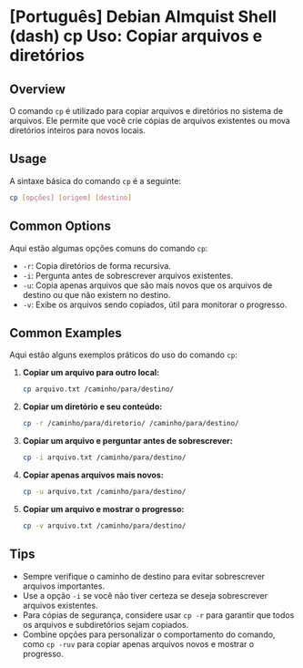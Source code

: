 # [Português] Debian Almquist Shell (dash) cp Uso: Copiar arquivos e diretórios

## Overview
O comando `cp` é utilizado para copiar arquivos e diretórios no sistema de arquivos. Ele permite que você crie cópias de arquivos existentes ou mova diretórios inteiros para novos locais.

## Usage
A sintaxe básica do comando `cp` é a seguinte:

```bash
cp [opções] [origem] [destino]
```

## Common Options
Aqui estão algumas opções comuns do comando `cp`:

- `-r`: Copia diretórios de forma recursiva.
- `-i`: Pergunta antes de sobrescrever arquivos existentes.
- `-u`: Copia apenas arquivos que são mais novos que os arquivos de destino ou que não existem no destino.
- `-v`: Exibe os arquivos sendo copiados, útil para monitorar o progresso.

## Common Examples
Aqui estão alguns exemplos práticos do uso do comando `cp`:

1. **Copiar um arquivo para outro local:**
   ```bash
   cp arquivo.txt /caminho/para/destino/
   ```

2. **Copiar um diretório e seu conteúdo:**
   ```bash
   cp -r /caminho/para/diretorio/ /caminho/para/destino/
   ```

3. **Copiar um arquivo e perguntar antes de sobrescrever:**
   ```bash
   cp -i arquivo.txt /caminho/para/destino/
   ```

4. **Copiar apenas arquivos mais novos:**
   ```bash
   cp -u arquivo.txt /caminho/para/destino/
   ```

5. **Copiar um arquivo e mostrar o progresso:**
   ```bash
   cp -v arquivo.txt /caminho/para/destino/
   ```

## Tips
- Sempre verifique o caminho de destino para evitar sobrescrever arquivos importantes.
- Use a opção `-i` se você não tiver certeza se deseja sobrescrever arquivos existentes.
- Para cópias de segurança, considere usar `cp -r` para garantir que todos os arquivos e subdiretórios sejam copiados.
- Combine opções para personalizar o comportamento do comando, como `cp -ruv` para copiar apenas arquivos novos e mostrar o progresso.